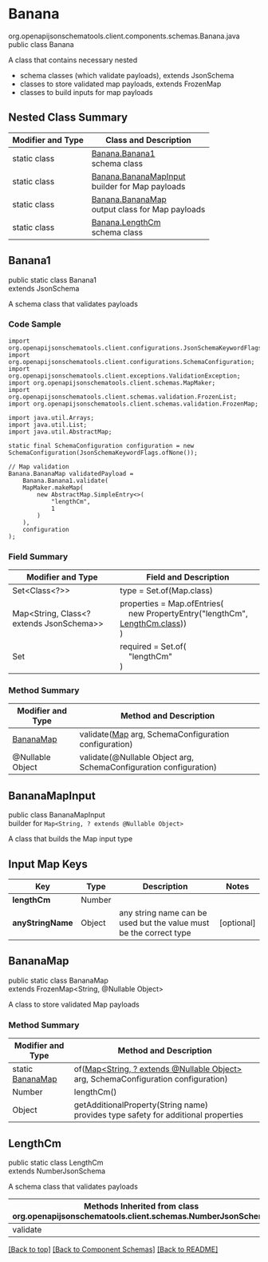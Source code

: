 # Banana
org.openapijsonschematools.client.components.schemas.Banana.java
public class Banana

A class that contains necessary nested
- schema classes (which validate payloads), extends JsonSchema
- classes to store validated map payloads, extends FrozenMap
- classes to build inputs for map payloads

## Nested Class Summary
| Modifier and Type | Class and Description |
| ----------------- | ---------------------- |
| static class | [Banana.Banana1](#banana1)<br> schema class |
| static class | [Banana.BananaMapInput](#bananamapinput)<br> builder for Map payloads |
| static class | [Banana.BananaMap](#bananamap)<br> output class for Map payloads |
| static class | [Banana.LengthCm](#lengthcm)<br> schema class |

## Banana1
public static class Banana1<br>
extends JsonSchema

A schema class that validates payloads

### Code Sample
```
import org.openapijsonschematools.client.configurations.JsonSchemaKeywordFlags;
import org.openapijsonschematools.client.configurations.SchemaConfiguration;
import org.openapijsonschematools.client.exceptions.ValidationException;
import org.openapijsonschematools.client.schemas.MapMaker;
import org.openapijsonschematools.client.schemas.validation.FrozenList;
import org.openapijsonschematools.client.schemas.validation.FrozenMap;

import java.util.Arrays;
import java.util.List;
import java.util.AbstractMap;

static final SchemaConfiguration configuration = new SchemaConfiguration(JsonSchemaKeywordFlags.ofNone());

// Map validation
Banana.BananaMap validatedPayload =
    Banana.Banana1.validate(
    MapMaker.makeMap(
        new AbstractMap.SimpleEntry<>(
            "lengthCm",
            1
        )
    ),
    configuration
);
```

### Field Summary
| Modifier and Type | Field and Description |
| ----------------- | ---------------------- |
| Set<Class<?>> | type = Set.of(Map.class) |
| Map<String, Class<? extends JsonSchema>> | properties = Map.ofEntries(<br>&nbsp;&nbsp;&nbsp;&nbsp;new PropertyEntry("lengthCm", [LengthCm.class](#lengthcm)))<br>)<br> |
| Set<String> | required = Set.of(<br>&nbsp;&nbsp;&nbsp;&nbsp;"lengthCm"<br>)<br> |

### Method Summary
| Modifier and Type | Method and Description |
| ----------------- | ---------------------- |
| [BananaMap](#bananamap) | validate([Map<?, ?>](#bananamapinput) arg, SchemaConfiguration configuration) |
| @Nullable Object | validate(@Nullable Object arg, SchemaConfiguration configuration) |
## BananaMapInput
public class BananaMapInput<br>
builder for `Map<String, ? extends @Nullable Object>`

A class that builds the Map input type

## Input Map Keys
| Key | Type |  Description | Notes |
| --- | ---- | ------------ | ----- |
| **lengthCm** | Number |  | |
| **anyStringName** | Object | any string name can be used but the value must be the correct type | [optional] |

## BananaMap
public static class BananaMap<br>
extends FrozenMap<String, @Nullable Object>

A class to store validated Map payloads

### Method Summary
| Modifier and Type | Method and Description |
| ----------------- | ---------------------- |
| static [BananaMap](#bananamap) | of([Map<String, ? extends @Nullable Object>](#bananamapinput) arg, SchemaConfiguration configuration) |
| Number | lengthCm()<br> |
| Object | getAdditionalProperty(String name)<br>provides type safety for additional properties |

## LengthCm
public static class LengthCm<br>
extends NumberJsonSchema

A schema class that validates payloads

| Methods Inherited from class org.openapijsonschematools.client.schemas.NumberJsonSchema |
| ------------------------------------------------------------------ |
| validate                                                           |

[[Back to top]](#top) [[Back to Component Schemas]](../../../README.md#Component-Schemas) [[Back to README]](../../../README.md)
